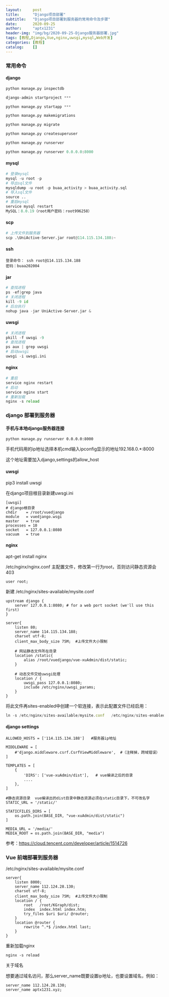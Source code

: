 ```yaml
---
layout:     post
title:      "Django项目部署"
subtitle:   "Django项目部署到服务器的常用命令及步骤"
date:       2020-09-25
author:     "aptx1231"
header-img: "img/bg/2020-09-25-Django服务器部署.jpg"
tags: [教程,Django,Vue,nginx,uwsgi,mysql,Web开发]
categories: [教程]
catalog:    []
---
```


### 常用命令 ###

#### django ####

```python
python manage.py inspectdb

django-admin startproject ***

python manage.py startapp ***

python manage.py makemigrations

python manage.py migrate

python manage.py createsuperuser

python manage.py runserver 

python manage.py runserver 0.0.0.0:8000
```

#### mysql ####

```python
# 登录mysql
mysql -u root -p
# 导出sql文件
mysqldump -u root -p buaa_activity > buaa_activity.sql
# 导入sql文件
source ..
# 重启mysql
service mysql restart
MySQL：8.0.19（root用户密码：root996258）
```

#### scp ####

```python
# 上传文件到服务器
scp .\UniActive-Server.jar root@114.115.134.188:~
```

#### ssh ####

```
登录命令： ssh root@114.115.134.188
密码：buaa202004
```

#### jar ####

```python
# 查找进程
ps -ef|grep java
# 关闭进程
kill -9 id
# 后台执行
nohup java -jar UniActive-Server.jar &
```

#### uwsgi ####

```python
# 关闭进程
pkill -f uwsgi -9
# 查找进程
ps aux | grep uwsgi
# 启动uwsgi
uwsgi -i uwsgi.ini
```

#### nginx ####

```python
# 重启
service nginx restart
# 启动
service nginx start
# 重新加载
nginx -s reload
```

### django 部署到服务器 ###

 #### 手机与本地django服务器连接 ####

```
python manage.py runserver 0.0.0.0:8000
```

手机代码用的ip地址选择本机cmd输入ipconfig显示的地址192.168.0.*:8000

这个地址需要加入django,settings的allow_host

#### uwsgi ####

pip3 install uwsgi

在django项目根目录新建uwsgi.ini

```
[uwsgi]
# django根目录
chdir    = /root/vuedjango
module   = vuedjango.wsgi
master   = true
processes = 10
socket   = 127.0.0.1:8080
vacuum   = true
```

#### nginx ####

apt-get install nginx

/etc/nginx/nginx.conf  主配置文件，修改第一行为root，否则访问静态资源会403

```
user root;
```

新建 /etc/nginx/sites-available/mysite.conf

```
upstream django {
    server 127.0.0.1:8080; # for a web port socket (we'll use this first)
}

server{
    listen 80;
    server_name 114.115.134.188;
    charset utf-8;
    client_max_body_size 75M;  #上传文件大小限制

    # 网站静态文件所在目录
    location /static{
        alias /root/vuedjango/vue-xuAdmin/dist/static;
    }

    # 动态文件交给uwsgi处理
    location / {
        uwsgi_pass 127.0.0.1:8080;
        include /etc/nginx/uwsgi_params;
    }
}
```

将此文件再sites-enabled中创建一个软连接，表示此配置文件已经启用：

```javascript
ln -s /etc/nginx/sites-available/mysite.conf   /etc/nginx/sites-enabled/mysite.conf
```

#### django settings ####

```
ALLOWED_HOSTS = ['114.115.134.188']   #服务器ip地址

MIDDLEWARE = [
    #'django.middleware.csrf.CsrfViewMiddleware',  #（注释掉，跨域错误）
]

TEMPLATES = [
    {
        'DIRS': ['vue-xuAdmin/dist'],   # vue编译之后的目录
        ....
    },
]

#静态资源目录  vue编译出的dist目录中静态资源必须在static目录下，不可改名字
STATIC_URL = '/static/'

STATICFILES_DIRS = [
    os.path.join(BASE_DIR, "vue-xuAdmin/dist/static")
]

MEDIA_URL = '/media/'
MEDIA_ROOT = os.path.join(BASE_DIR, "media")
```

参考：https://cloud.tencent.com/developer/article/1514726

### Vue 前端部署到服务器 ###

/etc/nginx/sites-available/mysite.conf

```
server{
    listen 8000;
    server_name 112.124.28.130;
    charset utf-8;
    client_max_body_size 75M;  #上传文件大小限制
    location / {
        root   /root/KGraph/dist;
        index  index.html index.htm;
        try_files $uri $uri/ @router;
    }
    location @router {
        rewrite ^.*$ /index.html last;
    }
}
```

重新加载nginx

```
nginx -s reload
```

关于域名

想要通过域名访问，那么server_name既要设置ip地址，也要设置域名，例如：

```
server_name 112.124.28.130;
server_name aptx1231.xyz;
```



